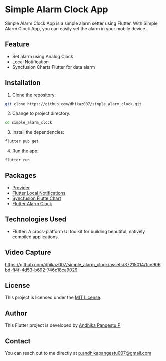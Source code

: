 # Simple Alarm Clock App
Simple Alarm Clock App is a simple alarm setter using Flutter. With Simple Alarm Clock App, you can easily set the alarm in your mobile device.

## Feature
* Set alarm using Analog Clock
* Local Notification 
* Syncfusion Charts Flutter for data alarm

## Installation
1. Clone the repository:
```bash
git clone https://github.com/dhikaz007/simple_alarm_clock.git
```
2. Change to project directory:
```bash
cd simple_alarm_clock
```
3. Install the dependencies:
```bash
flutter pub get
```
4. Run the app:
```bash
flutter run
```

## Packages
* [Provider](https://pub.dev/packages/provider)
* [Flutter Local Notifications](https://pub.dev/packages?q=flutter_local_notifications)
* [Syncfusion Flutte Chart](https://pub.dev/packages/syncfusion_flutter_charts)
* [Flutter Alarm Clock](https://pub.dev/packages/flutter_alarm_clock)

## Technologies Used
* Flutter: A cross-platform UI toolkit for building beautiful, natively compiled applications.

## Video Capture
https://github.com/dhikaz007/simple_alarm_clock/assets/37215014/1ce906bd-ff4f-4d53-b692-746c18ca9029

## License
This project is licensed under the [MIT License](https://github.com/dhikaz007/simple_alarm_clock/blob/master/LICENSE).

## Author
This Flutter project is developed by [Andhika Pangestu P](https://github.com/dhikaz007)

## Contact
You can reach out to me directly at p.andhikapangestu007@gmail.com
